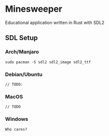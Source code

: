 # Minesweeper

Educational application written in Rust with SDL2

## SDL Setup

### Arch/Manjaro
```
sudo pacman -S sdl2 sdl2_image sdl2_ttf
```

### Debian/Ubuntu
```
// TODO:
```

### MacOS
```
// TODO
```

### Windows
```
Who cares?
```